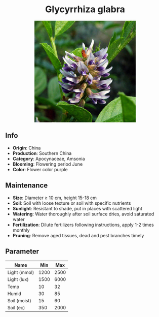 <h1 align='center'>Glycyrrhiza glabra</h1>
<p align="center">
    <img 
        align='center'
        width='320'
        src="../images/glycyrrhiza glabra.png" 
        alt='Glycyrrhiza glabra' />
</p>

## Info

 - **Origin**: China
 - **Production**: Southern China
 - **Category**: Apocynaceae, Amsonia
 - **Blooming**: Flowering period June
 - **Color**: Flower color purple

## Maintenance

 - **Size**: Diameter ≥ 10 cm, height 15-18 cm
 - **Soil**: Soil with loose texture or soil with specific nutrients
 - **Sunlight**: Resistant to shade, put in places with scattered light
 - **Watering**: Water thoroughly after soil surface dries, avoid saturated water
 - **Fertilization**: Dilute fertilizers following instructions, apply 1-2 times monthly
 - **Pruning**: Remove aged tissues, dead and pest branches timely

## Parameter

| Name         | Min  | Max   |
|--------------|------|-------|
| Light (mmol) | 1200 | 2500  |
| Light (lux)  | 1500 | 6000 |
| Temp         | 10    | 32    |
| Humid        | 30   | 85    |
| Soil (moist) | 15   | 60    |
| Soil (ec)    | 350  | 2000  |